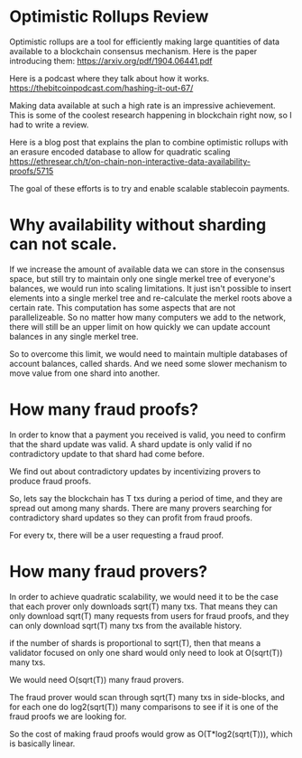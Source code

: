 Optimistic Rollups Review
===========

Optimistic rollups are a tool for efficiently making large quantities of data available to a blockchain consensus mechanism. Here is the paper introducing them: https://arxiv.org/pdf/1904.06441.pdf

Here is a podcast where they talk about how it works. https://thebitcoinpodcast.com/hashing-it-out-67/

Making data available at such a high rate is an impressive achievement. This is some of the coolest research happening in blockchain right now, so I had to write a review.

Here is a blog post that explains the plan to combine optimistic rollups with an erasure encoded database to allow for quadratic scaling https://ethresear.ch/t/on-chain-non-interactive-data-availability-proofs/5715

The goal of these efforts is to try and enable scalable stablecoin payments.

Why availability without sharding can not scale.
===========

If we increase the amount of available data we can store in the consensus space, but still try to maintain only one single merkel tree of everyone's balances, we would run into scaling limitations.
It just isn't possible to insert elements into a single merkel tree and re-calculate the merkel roots above a certain rate. This computation has some aspects that are not parallelizeable.
So no matter how many computers we add to the network, there will still be an upper limit on how quickly we can update account balances in any single merkel tree.

So to overcome this limit, we would need to maintain multiple databases of account balances, called shards. And we need some slower mechanism to move value from one shard into another.

How many fraud proofs?
==========

In order to know that a payment you received is valid, you need to confirm that the shard update was valid.
A shard update is only valid if no contradictory update to that shard had come before.

We find out about contradictory updates by incentivizing provers to produce fraud proofs.

So, lets say the blockchain has T txs during a period of time, and they are spread out among many shards.
There are many provers searching for contradictory shard updates so they can profit from fraud proofs.

For every tx, there will be a user requesting a fraud proof.

How many fraud provers?
==========

In order to achieve quadratic scalability, we would need it to be the case that each prover only downloads sqrt(T) many txs.
That means they can only download sqrt(T) many requests from users for fraud proofs, and they can only download sqrt(T) many txs from the available history.

if the number of shards is proportional to sqrt(T), then that means a validator focused on only one shard would only need to look at O(sqrt(T)) many txs.

We would need O(sqrt(T)) many fraud provers.

The fraud prover would scan through sqrt(T) many txs in side-blocks, and for each one do log2(sqrt(T)) many comparisons to see if it is one of the fraud proofs we are looking for.


So the cost of making fraud proofs would grow as O(T*log2(sqrt(T))), which is basically linear.



